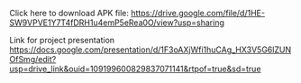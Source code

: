 Click here to download APK file:
https://drive.google.com/file/d/1HE-SW9VPVE1Y7T4fDRH1u4emP5eRea0O/view?usp=sharing

Link for project presentation
https://docs.google.com/presentation/d/1F3oAXjWfi1huCAg_HX3V5G6lZUNOfSmg/edit?usp=drive_link&ouid=109199600829837071141&rtpof=true&sd=true
